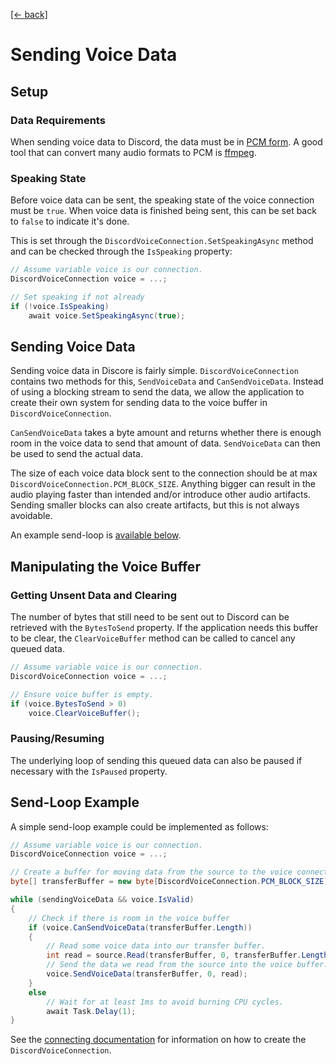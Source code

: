 [[← back]](./README.md)

# Sending Voice Data

## Setup

### Data Requirements
When sending voice data to Discord, the data must be in [PCM form](https://en.wikipedia.org/wiki/Pulse-code_modulation). A good tool that can convert many audio formats to PCM is [ffmpeg](https://ffmpeg.org/).

### Speaking State
Before voice data can be sent, the speaking state of the voice connection must be `true`. When voice data is finished being sent, this can be set back to `false` to indicate it's done.

This is set through the `DiscordVoiceConnection.SetSpeakingAsync` method and can be checked through the `IsSpeaking` property:
```csharp
// Assume variable voice is our connection.
DiscordVoiceConnection voice = ...;

// Set speaking if not already
if (!voice.IsSpeaking)
    await voice.SetSpeakingAsync(true);
```

## Sending Voice Data
Sending voice data in Discore is fairly simple. `DiscordVoiceConnection` contains two methods for this, `SendVoiceData` and `CanSendVoiceData`. Instead of using a blocking stream to send the data, we allow the application to create their own system for sending data to the voice buffer in `DiscordVoiceConnection`.

`CanSendVoiceData` takes a byte amount and returns whether there is enough room in the voice data to send that amount of data. `SendVoiceData` can then be used to send the actual data.

The size of each voice data block sent to the connection should be at max `DiscordVoiceConnection.PCM_BLOCK_SIZE`. Anything bigger can result in the audio playing faster than intended and/or introduce other audio artifacts. Sending smaller blocks can also create artifacts, but this is not always avoidable.

An example send-loop is [available below](#send-loop-example).

## Manipulating the Voice Buffer

### Getting Unsent Data and Clearing
The number of bytes that still need to be sent out to Discord can be retrieved with the `BytesToSend` property. If the application needs this buffer to be clear, the `ClearVoiceBuffer` method can be called to cancel any queued data.

```csharp
// Assume variable voice is our connection.
DiscordVoiceConnection voice = ...;

// Ensure voice buffer is empty.
if (voice.BytesToSend > 0)
    voice.ClearVoiceBuffer();
```

### Pausing/Resuming
The underlying loop of sending this queued data can also be paused if necessary with the `IsPaused` property.

## Send-Loop Example
A simple send-loop example could be implemented as follows:
```csharp
// Assume variable voice is our connection.
DiscordVoiceConnection voice = ...;

// Create a buffer for moving data from the source to the voice connection.
byte[] transferBuffer = new byte[DiscordVoiceConnection.PCM_BLOCK_SIZE];

while (sendingVoiceData && voice.IsValid)
{
    // Check if there is room in the voice buffer
    if (voice.CanSendVoiceData(transferBuffer.Length))
    {
        // Read some voice data into our transfer buffer.
        int read = source.Read(transferBuffer, 0, transferBuffer.Length);
        // Send the data we read from the source into the voice buffer.
        voice.SendVoiceData(transferBuffer, 0, read);
    }
    else
        // Wait for at least 1ms to avoid burning CPU cycles.
        await Task.Delay(1);
}
```

See the [connecting documentation](./Connecting-to-a-Voice-Channel.md) for information on how to create the `DiscordVoiceConnection`.
